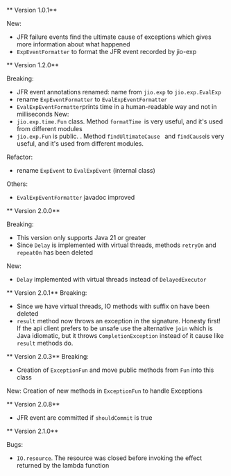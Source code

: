 ** Version 1.0.1**

New:

- JFR failure events find the ultimate cause of exceptions which gives more information about what
  happened
- `ExpEventFormatter` to format the JFR event recorded by jio-exp

** Version 1.2.0**

Breaking:

- JFR event annotations renamed: name from `jio.exp` to `jio.exp.EvalExp`
- rename `ExpEventFormatter` to `EvalExpEventFormatter`
- `EvalExpEventFormatter`prints time in a human-readable way and not in milliseconds
  New:
- `jio.exp.time.Fun` class. Method `formatTime `is very useful, and it's used
  from different modules
- `jio.exp.Fun` is public. . Method `findUltimateCause ` and `findCause`is
  very useful, and it's used from different modules.

Refactor:

- rename `ExpEvent`  to  `EvalExpEvent` (internal class)

Others:

- `EvalExpEventFormatter` javadoc improved

** Version 2.0.0**

Breaking:

- This version only supports Java 21 or greater
- Since `Delay` is implemented with virtual threads, methods `retryOn` and `repeatOn` has been
  deleted

New:

- `Delay` implemented with virtual threads instead of `DelayedExecutor`

** Version 2.0.1**
Breaking:

- Since we have virtual threads, IO methods with suffix on have been deleted
- `result` method now throws an exception in the signature.
  Honesty first!
  If the api client prefers to be unsafe use the alternative `join` which is Java idiomatic, but it
  throws
  `CompletionException` instead of it cause like `result` methods do.

** Version 2.0.3**
Breaking:

- Creation of `ExceptionFun` and move public methods from `Fun` into this class

New:
Creation of new methods in `ExceptionFun` to handle Exceptions

** Version 2.0.8**

- JFR event are committed if `shouldCommit` is true

** Version 2.1.0**

Bugs:

- `IO.resource`. The resource was closed before invoking the effect returned by the lambda function
